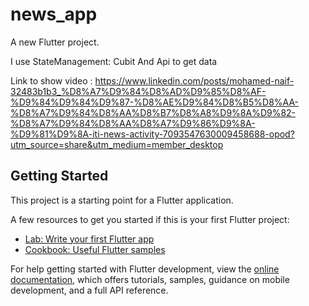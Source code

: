# news_app

A new Flutter project.

I use StateManagement: Cubit 
And Api to get data

Link to show video : https://www.linkedin.com/posts/mohamed-naif-32483b1b3_%D8%A7%D9%84%D8%AD%D9%85%D8%AF-%D9%84%D9%84%D9%87-%D8%AE%D9%84%D8%B5%D8%AA-%D8%A7%D9%84%D8%AA%D8%B7%D8%A8%D9%8A%D9%82-%D8%A7%D9%84%D8%AA%D8%A7%D9%86%D9%8A-%D9%81%D9%8A-iti-news-activity-7093547630009458688-opod?utm_source=share&utm_medium=member_desktop
## Getting Started

This project is a starting point for a Flutter application.

A few resources to get you started if this is your first Flutter project:

- [Lab: Write your first Flutter app](https://docs.flutter.dev/get-started/codelab)
- [Cookbook: Useful Flutter samples](https://docs.flutter.dev/cookbook)

For help getting started with Flutter development, view the
[online documentation](https://docs.flutter.dev/), which offers tutorials,
samples, guidance on mobile development, and a full API reference.
